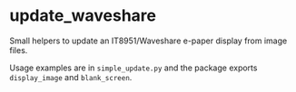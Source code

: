 # update_waveshare

Small helpers to update an IT8951/Waveshare e-paper display from image files.

Usage examples are in `simple_update.py` and the package exports `display_image` and `blank_screen`.
